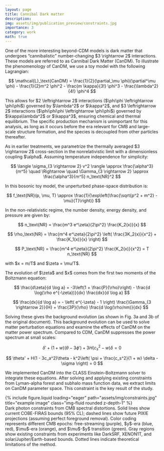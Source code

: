 ```yaml
---
layout: page
title: Cannibal Dark matter
description:
img: assets/img/publication_preview/constraints.jpg
importance: 3
category: work
math: true
---
```



One of the more interesting beyond-CDM models is dark matter that undergoes “cannibalistic” number-changing \$3 \rightarrow 2\$ interactions. These models are referred to as Cannibal Dark Matter (CanDM). To illustrate the phenomenology of CanDM, we use a toy model with the following Lagrangian:

$$
\mathcal{L}_\text{CanDM} = \frac{1}{2}(\partial_\mu \phi)(\partial^\mu \phi) - \frac{1}{2}m^2 \phi^2 - \frac{m \kappa}{3!} \phi^3 - \frac{\lambda^2}{4!} \phi^4
$$

This allows for \$2 \leftrightarrow 2\$ interactions (\$\phi\phi \leftrightarrow \phi\phi\$) governed by \$\lambda^2\$ or \$\kappa^2\$, and \$3 \leftrightarrow 2\$ interactions (\$\phi\phi\phi \leftrightarrow \phi\phi\$) governed by \$\kappa\lambda^2\$ or \$\kappa^3\$, ensuring chemical and thermal equilibrium. The specific production mechanism is unimportant for this analysis, as long as it occurs before the era relevant for CMB and large-scale structure formation, and the species is decoupled from other particles thereafter.

As in earlier treatments, we parametrize the thermally averaged \$3 \rightarrow 2\$ cross-section in the nonrelativistic limit with a dimensionless coupling \$\alpha\$. Assuming temperature independence for simplicity:

$$
\langle \sigma_{3 \rightarrow 2} v^2 \rangle \approx \frac{\alpha^3}{m^5} \quad \Rightarrow \quad \Gamma_{3 \rightarrow 2} \approx \frac{\alpha^3}{m^5} n_\text{NR}^2
$$

In this bosonic toy model, the unperturbed phase-space distribution is:

$$
f_\text{NR}(p, \mu, T) \approx \frac{1}{\exp\left(\frac{\sqrt{p^2 + m^2} - \mu}{T}\right)}
$$

In the non-relativistic regime, the number density, energy density, and pressure are given by:

$$
n_\text{NR} = \frac{m^3 e^\zeta}{2\pi^2} \frac{K_2(x)}{x}
$$

$$
\rho_\text{NR} = \frac{m^4 e^\zeta}{2\pi^2} \left( \frac{3K_2(x)}{x^2} + \frac{K_1(x)}{x} \right)
$$

$$
P_\text{NR} = \frac{m^4 e^\zeta}{2\pi^2} \frac{K_2(x)}{x^2} = T n_\text{NR}
$$

with \$x = m/T\$ and \$\zeta = \mu/T\$.

The evolution of \$\zeta\$ and \$x\$ comes from the first two moments of the Boltzmann equation:

$$
\frac{d\zeta}{d \log a} = -3\left(1 + \frac{P}{\rho}\right) - \frac{d \log(\rho e^{-\zeta})}{dx} \frac{dx}{d \log a}
$$

$$
\frac{dx}{d \log a} = - \left( e^{-\zeta} - 1 \right) \frac{\Gamma_{3 \rightarrow 2}}{H} + \frac{3P}{\rho} \frac{d \log(\rho/nm)}{dx}
$$

Solving these gives the background evolution (as shown in Fig. 3a and 3b of the original document). This background evolution can be used to solve matter perturbation equations and examine the effects of CanDM on the matter power spectrum. Compared to CDM, CanDM suppresses the power spectrum at small scales:

$$
\delta' + (1 + w)(\theta - 3\phi') + 3H(c_s^2 - w)\delta = 0
$$

$$
\theta' + H(1 - 3c_a^2)\theta - k^2\left( \psi + \frac{c_s^2}{1 + w} \delta - \sigma \right) = 0
$$

We implemented CanDM into the CLASS Einstein-Boltzmann solver to integrate these equations. After solving and applying existing constraints from Lyman-alpha forest and subhalo mass function data, we extract limits on CanDM parameter space. This constraint is the key result of the study.






<div class="row">
    <div class="col-sm mt-3 mt-md-0">
        {% include figure.liquid loading="eager" path="assets/img/constraints.jpg" title="example image" class="img-fluid rounded z-depth-1" %}
    </div>
</div>
<div class="caption">
    Dark photon constraints from CMB spectral distortions. Solid lines show current COBE-FIRAS bounds (95% CL); dashed lines show future PIXIE projections (assuming perfect foreground removal). Color coding represents different CMB epochs: free-streaming (purple), $y$-era (blue, red), $\mu$-era (orange), and $\mu$-$y$ transition (green). Gray regions show existing constraints from experiments like DarkSRF, XENON1T, and solar/Jupiter/Earth-based bounds. Dotted lines indicate theoretical limitations of the method.
</div>




